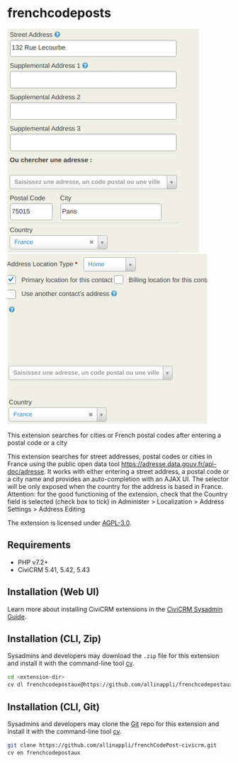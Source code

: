 # frenchcodeposts

![Screenshot](/images/FrenchCodePostaux.png)
![Screenshot](/images/CodePostaux.png)


This extension searches for cities or French postal codes after entering a postal code or a city

This extension searches for street addresses, postal codes or cities in France using the public open data tool https://adresse.data.gouv.fr/api-doc/adresse.
It works with either entering a street address, a postal code or a city name and provides an auto-completion with an AJAX UI.
The selector will be only exposed when the country for the address is based in France.
Attention: for the good functioning of the extension, check that the Country field is selected (check box to tick) in Administer > Localization > Address Settings > Address Editing


The extension is licensed under [AGPL-3.0](LICENSE.txt).

## Requirements

* PHP v7.2+
* CiviCRM 5.41, 5.42, 5.43

## Installation (Web UI)

Learn more about installing CiviCRM extensions in the [CiviCRM Sysadmin Guide](https://docs.civicrm.org/sysadmin/en/latest/customize/extensions/).

## Installation (CLI, Zip)

Sysadmins and developers may download the `.zip` file for this extension and
install it with the command-line tool [cv](https://github.com/civicrm/cv).

```bash
cd <extension-dir>
cv dl frenchcodepostaux@https://github.com/allinappli/frenchcodepostaux/archive/master.zip
```

## Installation (CLI, Git)

Sysadmins and developers may clone the [Git](https://en.wikipedia.org/wiki/Git) repo for this extension and
install it with the command-line tool [cv](https://github.com/civicrm/cv).

```bash
git clone https://github.com/allinappli/frenchCodePost-civicrm.git
cv en frenchcodepostaux
```
